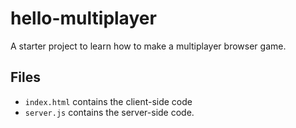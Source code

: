 # hello-multiplayer

A starter project to learn how to make a multiplayer browser game.

## Files

- `index.html` contains the client-side code
- `server.js` contains the server-side code.